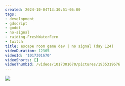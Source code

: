 ```yaml
---
created: 2024-10-04T13:30:51-05:00
tags:
- development
- gdscript
- godot
- no-signal
- raiding-FreshWaterFern
- twitch
title: escape room game dev | no signal (day 124)
videoDuration: 12365
videoId: '1017301670'
videoShorts: []
videoThumbId: /videos/1017301670/pictures/1935319676
---
```


![](20241004183051.jpg)
